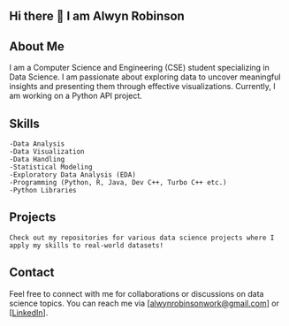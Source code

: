 ## Hi there 👋 I am Alwyn Robinson

## About Me
I am a Computer Science and Engineering (CSE) student specializing in Data Science. I am passionate about exploring data to uncover meaningful insights and presenting them through effective visualizations. Currently, I am working on a Python API project.

## Skills
    -Data Analysis
    -Data Visualization
    -Data Handling
    -Statistical Modeling
    -Exploratory Data Analysis (EDA)
    -Programming (Python, R, Java, Dev C++, Turbo C++ etc.)
    -Python Libraries

## Projects
    Check out my repositories for various data science projects where I apply my skills to real-world datasets!

## Contact
Feel free to connect with me for collaborations or discussions on data science topics. You can reach me via [alwynrobinsonwork@gmail.com] or [[LinkedIn](https://www.linkedin.com/in/alwyn-robinson-a3a3642a0/)].

<!--
**ALWYNROBINSON/alwynrobinson** is a ✨ _special_ ✨ repository because its `README.md` (this file) appears on your GitHub profile.

Here are some ideas to get you started:

- 🔭 I’m currently working on ...
- 🌱 I’m currently learning ...
- 👯 I’m looking to collaborate on ...
- 🤔 I’m looking for help with ...
- 💬 Ask me about ...
- 📫 How to reach me: ...
- 😄 Pronouns: ...
- ⚡ Fun fact: ...
-->
